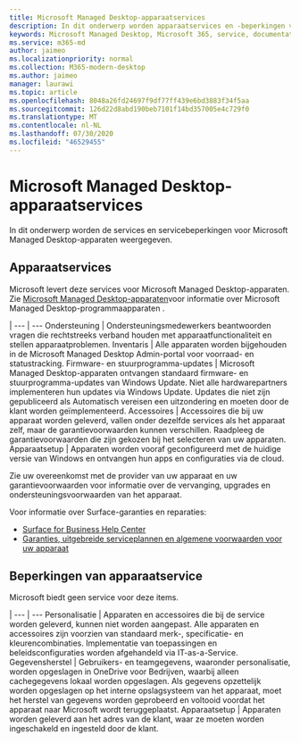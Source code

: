 ```yaml
---
title: Microsoft Managed Desktop-apparaatservices
description: In dit onderwerp worden apparaatservices en -beperkingen voor Microsoft Managed Desktop weergegeven.
keywords: Microsoft Managed Desktop, Microsoft 365, service, documentatie
ms.service: m365-md
author: jaimeo
ms.localizationpriority: normal
ms.collection: M365-modern-desktop
ms.author: jaimeo
manager: laurawi
ms.topic: article
ms.openlocfilehash: 8048a26fd24697f9df77ff439e6bd3883f34f5aa
ms.sourcegitcommit: 126d22d8abd190beb7101f14bd357005e4c729f0
ms.translationtype: MT
ms.contentlocale: nl-NL
ms.lasthandoff: 07/30/2020
ms.locfileid: "46529455"
---
```

# <a name="microsoft-managed-desktop-device-services"></a>Microsoft Managed Desktop-apparaatservices

In dit onderwerp worden de services en servicebeperkingen voor Microsoft Managed Desktop-apparaten weergegeven.

## <a name="device-services"></a>Apparaatservices

Microsoft levert deze services voor Microsoft Managed Desktop-apparaten. Zie [Microsoft Managed Desktop-apparaten](device-list.md)voor informatie over Microsoft Managed Desktop-programmaapparaten .

 | 
 --- | ---
Ondersteuning | Ondersteuningsmedewerkers beantwoorden vragen die rechtstreeks verband houden met apparaatfunctionaliteit en stellen apparaatproblemen.
Inventaris | Alle apparaten worden bijgehouden in de Microsoft Managed Desktop Admin-portal voor voorraad- en statustracking.
Firmware- en stuurprogramma-updates | Microsoft Managed Desktop-apparaten ontvangen standaard firmware- en stuurprogramma-updates van Windows Update. Niet alle hardwarepartners implementeren hun updates via Windows Update. Updates die niet zijn gepubliceerd als Automatisch vereisen een uitzondering en moeten door de klant worden geïmplementeerd.
Accessoires | Accessoires die bij uw apparaat worden geleverd, vallen onder dezelfde services als het apparaat zelf, maar de garantievoorwaarden kunnen verschillen. Raadpleeg de garantievoorwaarden die zijn gekozen bij het selecteren van uw apparaten. 
Apparaatsetup    | Apparaten worden vooraf geconfigureerd met de huidige versie van Windows en ontvangen hun apps en configuraties via de cloud. 

Zie uw overeenkomst met de provider van uw apparaat en uw garantievoorwaarden voor informatie over de vervanging, upgrades en ondersteuningsvoorwaarden van het apparaat.

Voor informatie over Surface-garanties en reparaties:
- [Surface for Business Help Center](https://support.microsoft.com/hub/4339296/surface-for-business-help)
- [Garanties, uitgebreide serviceplannen en algemene voorwaarden voor uw apparaat](https://support.microsoft.com/help/4040687/info-about-warranties-extended-service-plans-and-terms-conditions)


## <a name="device-service-limitations"></a>Beperkingen van apparaatservice

Microsoft biedt geen service voor deze items.

 | 
 --- | ---
Personalisatie | Apparaten en accessoires die bij de service worden geleverd, kunnen niet worden aangepast. Alle apparaten en accessoires zijn voorzien van standaard merk-, specificatie- en kleurencombinaties. Implementatie van toepassingen en beleidsconfiguraties worden afgehandeld via IT-as-a-Service.
Gegevensherstel | Gebruikers- en teamgegevens, waaronder personalisatie, worden opgeslagen in OneDrive voor Bedrijven, waarbij alleen cachegegevens lokaal worden opgeslagen. Als gegevens opzettelijk worden opgeslagen op het interne opslagsysteem van het apparaat, moet het herstel van gegevens worden geprobeerd en voltooid voordat het apparaat naar Microsoft wordt teruggeplaatst.
Apparaatsetup | Apparaten worden geleverd aan het adres van de klant, waar ze moeten worden ingeschakeld en ingesteld door de klant.
